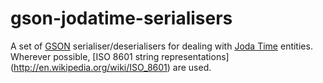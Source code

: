 gson-jodatime-serialisers
=========================

A set of [GSON](http://code.google.com/p/google-gson/) serialiser/deserialisers for dealing with 
[Joda Time](http://joda-time.sourceforge.net/) entities.  Wherever possible, [ISO 8601 string representations]
(http://en.wikipedia.org/wiki/ISO_8601) are used.
